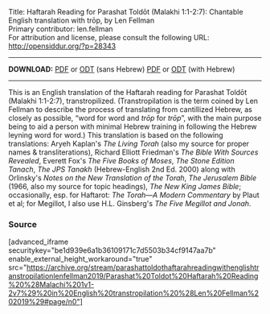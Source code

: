 <html>
<head></head>
<body>
Title: Haftarah Reading for Parashat Toldōt (Malakhi 1:1-2:7): Chantable English translation with trōp, by Len Fellman<br />
Primary contributor: len.fellman<br />
For attribution and license, please consult the following URL: <a href="http://opensiddur.org/?p=28343">http://opensiddur.org/?p=28343</a>
<p />
<hr />

<strong>DOWNLOAD:</strong> 
<a href="https://archive.org/download/parashattoldothaftarahreadingwithenglishtranstropilationlenfellman2019/Parashat%20Toldot%20Haftarah%20Reading%20%28Malachi%201v1-2v7%29%20in%20English%20transtropilation%20%28Len%20Fellman%202019%29%20-%20english%20only.pdf">PDF</a> or <a href="https://archive.org/download/parashattoldothaftarahreadingwithenglishtranstropilationlenfellman2019/Parashat%20Toldot%20Haftarah%20Reading%20%28Malachi%201v1-2v7%29%20in%20English%20transtropilation%20%28Len%20Fellman%202019%29%20-%20english%20only.odt">ODT</a> (sans Hebrew)
<a href="https://archive.org/download/parashattoldothaftarahreadingwithenglishtranstropilationlenfellman2019/Parashat%20Toldot%20Haftarah%20Reading%20%28Malachi%201v1-2v7%29%20in%20English%20transtropilation%20%28Len%20Fellman%202019%29.pdf">PDF</a> or <a href="https://archive.org/download/parashattoldothaftarahreadingwithenglishtranstropilationlenfellman2019/Parashat%20Toldot%20Haftarah%20Reading%20%28Malachi%201v1-2v7%29%20in%20English%20transtropilation%20%28Len%20Fellman%202019%29.odt">ODT</a> (with Hebrew)

<hr />

This is an English translation of the Haftarah reading for Parashat Toldōt (Malakhi 1:1-2:7), transtropilized. (Transtropilation is the term coined by Len Fellman to describe the process of translating from cantillized Hebrew, as closely as possible, “word for word and <em>trōp</em> for <em>trōp</em>”, with the main purpose being to aid a person with minimal Hebrew training in following the Hebrew leyning word for word.) This translation is based on the following translations: Aryeh Kaplan's <em>The Living Torah</em> (also my source for proper names &amp; transliterations), Richard Elliott Friedman's <em>The Bible With Sources Revealed</em>, Everett Fox's <em>The Five Books of Moses</em>, <em>The Stone Edition Tanach</em>, <em>The JPS Tanakh</em> (Hebrew-English 2nd Ed. 2000) along with Orlinsky's <em>Notes on the New Translation of the Torah</em>, <em>The Jerusalem Bible</em> (1966, also my source for topic headings), <em>The New King James Bible</em>; occasionally, esp. for Haftarot: <em>The Torah—A Modern Commentary</em> by Plaut et al; for Megillot, I also use H.L. Ginsberg's <em>The Five Megillot and Jonah</em>.

<h3>Source</h3>

[advanced_iframe securitykey="be1d939e6a1b36109171c7d5503b34cf9147aa7b" enable_external_height_workaround="true" src="https://archive.org/stream/parashattoldothaftarahreadingwithenglishtranstropilationlenfellman2019/Parashat%20Toldot%20Haftarah%20Reading%20%28Malachi%201v1-2v7%29%20in%20English%20transtropilation%20%28Len%20Fellman%202019%29#page/n0"]

</body>
</html>